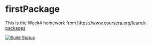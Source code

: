 # firstPackage

This is the Week4 homework from https://www.coursera.org/learn/r-packages


[![Build Status](https://travis-ci.org/shijbian/firstPackage.svg?branch=master)](https://travis-ci.org/shijbian/firstPackage)
